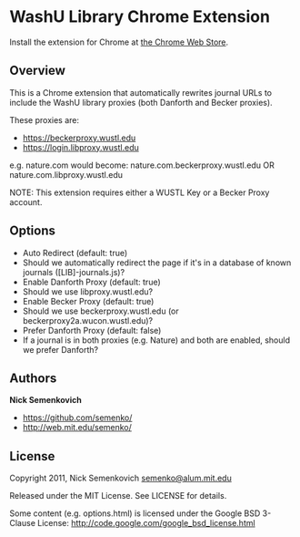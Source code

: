 # WashU Library Chrome Extension

Install the extension for Chrome at [the Chrome Web Store](https://chrome.google.com/webstore/detail/amamhphjnhlgdpjhfmnkikcingjfoeao).

## Overview

This is a Chrome extension that automatically rewrites journal URLs to include
the WashU library proxies (both Danforth and Becker proxies).

These proxies are:

 * https://beckerproxy.wustl.edu
 * https://login.libproxy.wustl.edu

e.g. nature.com would become: nature.com.beckerproxy.wustl.edu OR nature.com.libproxy.wustl.edu


NOTE: This extension requires either a WUSTL Key or a Becker Proxy account.

## Options

 * Auto Redirect (default: true)
  * Should we automatically redirect the page if it's in a database of known journals ([LIB]-journals.js)?
 * Enable Danforth Proxy (default: true)
  * Should we use libproxy.wustl.edu?
 * Enable Becker Proxy (default: true)
  * Should we use beckerproxy.wustl.edu (or beckerproxy2a.wucon.wustl.edu)?
 * Prefer Danforth Proxy (default: false)
  * If a journal is in both proxies (e.g. Nature) and both are enabled, should we prefer Danforth?


## Authors
**Nick Semenkovich**

+ https://github.com/semenko/
+ http://web.mit.edu/semenko/

## License
Copyright 2011, Nick Semenkovich <semenko@alum.mit.edu>

Released under the MIT License. See LICENSE for details.

Some content (e.g. options.html) is licensed under the Google BSD 3-Clause License:
http://code.google.com/google_bsd_license.html
